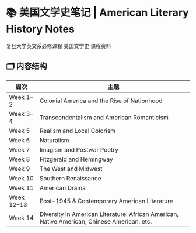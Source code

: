 # 📚 美国文学史笔记 | American Literary History Notes
复旦大学英文系必修课程 美国文学史 课程资料

## 🗂️ 内容结构

| 周次 | 主题 |
|------|------|
| Week 1–2 | Colonial America and the Rise of Nationhood |
| Week 3–4 | Transcendentalism and American Romanticism |
| Week 5 | Realism and Local Colorism |
| Week 6 | Naturalism |
| Week 7 | Imagism and Postwar Poetry |
| Week 8 | Fitzgerald and Hemingway |
| Week 9 | The West and Midwest |
| Week 10 | Southern Renaissance |
| Week 11 | American Drama |
| Week 12–13 | Post-1945 & Contemporary American Literature |
| Week 14 | Diversity in American Literature: African American, Native American, Chinese American, etc. |

